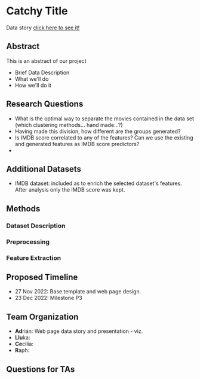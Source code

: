 # Catchy Title

Data story  [click here to see it!](https://cdn2.vectorstock.com/i/1000x1000/91/21/under-construction-site-banner-sign-black-vector-28279121.jpg)

## Abstract

This is an abstract of our project

* Brief Data Description
* What we'll do
* How we'll do it

## Research Questions

* What is the optimal way to separate the movies contained in the data set (which clustering methods... hand made...?)
* Having made this division, how different are the groups generated?
* Is IMDB score correlated to any of the features? Can we use the existing and generated features as IMDB score predictors?
* 


## Additional Datasets

* IMDB dataset: included as to enrich the selected dataset's features. After analysis only the IMDB score was kept.

## Methods

### Dataset Description

### Preprocessing

### Feature Extraction

###


## Proposed Timeline

* 27 Nov 2022: Base template and web page design.
* 23 Dec 2022: Milestone P3

## Team Organization

* **Ad**rián: Web page data story and presentation - viz.
* **Llu**ka:
* **Ce**cilia:
* **R**aph:

## Questions for TAs

